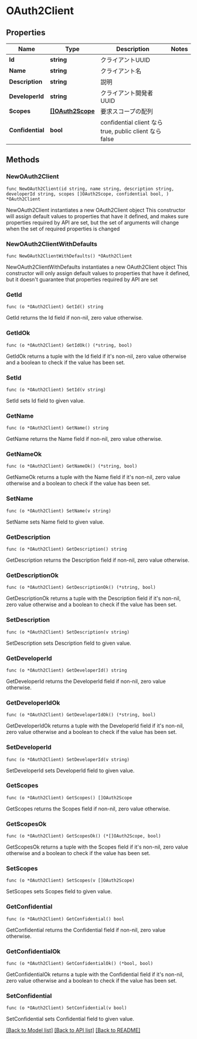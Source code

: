 # OAuth2Client

## Properties

Name | Type | Description | Notes
------------ | ------------- | ------------- | -------------
**Id** | **string** | クライアントUUID | 
**Name** | **string** | クライアント名 | 
**Description** | **string** | 説明 | 
**DeveloperId** | **string** | クライアント開発者UUID | 
**Scopes** | [**[]OAuth2Scope**](OAuth2Scope.md) | 要求スコープの配列 | 
**Confidential** | **bool** | confidential client なら true, public client なら false | 

## Methods

### NewOAuth2Client

`func NewOAuth2Client(id string, name string, description string, developerId string, scopes []OAuth2Scope, confidential bool, ) *OAuth2Client`

NewOAuth2Client instantiates a new OAuth2Client object
This constructor will assign default values to properties that have it defined,
and makes sure properties required by API are set, but the set of arguments
will change when the set of required properties is changed

### NewOAuth2ClientWithDefaults

`func NewOAuth2ClientWithDefaults() *OAuth2Client`

NewOAuth2ClientWithDefaults instantiates a new OAuth2Client object
This constructor will only assign default values to properties that have it defined,
but it doesn't guarantee that properties required by API are set

### GetId

`func (o *OAuth2Client) GetId() string`

GetId returns the Id field if non-nil, zero value otherwise.

### GetIdOk

`func (o *OAuth2Client) GetIdOk() (*string, bool)`

GetIdOk returns a tuple with the Id field if it's non-nil, zero value otherwise
and a boolean to check if the value has been set.

### SetId

`func (o *OAuth2Client) SetId(v string)`

SetId sets Id field to given value.


### GetName

`func (o *OAuth2Client) GetName() string`

GetName returns the Name field if non-nil, zero value otherwise.

### GetNameOk

`func (o *OAuth2Client) GetNameOk() (*string, bool)`

GetNameOk returns a tuple with the Name field if it's non-nil, zero value otherwise
and a boolean to check if the value has been set.

### SetName

`func (o *OAuth2Client) SetName(v string)`

SetName sets Name field to given value.


### GetDescription

`func (o *OAuth2Client) GetDescription() string`

GetDescription returns the Description field if non-nil, zero value otherwise.

### GetDescriptionOk

`func (o *OAuth2Client) GetDescriptionOk() (*string, bool)`

GetDescriptionOk returns a tuple with the Description field if it's non-nil, zero value otherwise
and a boolean to check if the value has been set.

### SetDescription

`func (o *OAuth2Client) SetDescription(v string)`

SetDescription sets Description field to given value.


### GetDeveloperId

`func (o *OAuth2Client) GetDeveloperId() string`

GetDeveloperId returns the DeveloperId field if non-nil, zero value otherwise.

### GetDeveloperIdOk

`func (o *OAuth2Client) GetDeveloperIdOk() (*string, bool)`

GetDeveloperIdOk returns a tuple with the DeveloperId field if it's non-nil, zero value otherwise
and a boolean to check if the value has been set.

### SetDeveloperId

`func (o *OAuth2Client) SetDeveloperId(v string)`

SetDeveloperId sets DeveloperId field to given value.


### GetScopes

`func (o *OAuth2Client) GetScopes() []OAuth2Scope`

GetScopes returns the Scopes field if non-nil, zero value otherwise.

### GetScopesOk

`func (o *OAuth2Client) GetScopesOk() (*[]OAuth2Scope, bool)`

GetScopesOk returns a tuple with the Scopes field if it's non-nil, zero value otherwise
and a boolean to check if the value has been set.

### SetScopes

`func (o *OAuth2Client) SetScopes(v []OAuth2Scope)`

SetScopes sets Scopes field to given value.


### GetConfidential

`func (o *OAuth2Client) GetConfidential() bool`

GetConfidential returns the Confidential field if non-nil, zero value otherwise.

### GetConfidentialOk

`func (o *OAuth2Client) GetConfidentialOk() (*bool, bool)`

GetConfidentialOk returns a tuple with the Confidential field if it's non-nil, zero value otherwise
and a boolean to check if the value has been set.

### SetConfidential

`func (o *OAuth2Client) SetConfidential(v bool)`

SetConfidential sets Confidential field to given value.



[[Back to Model list]](../README.md#documentation-for-models) [[Back to API list]](../README.md#documentation-for-api-endpoints) [[Back to README]](../README.md)



